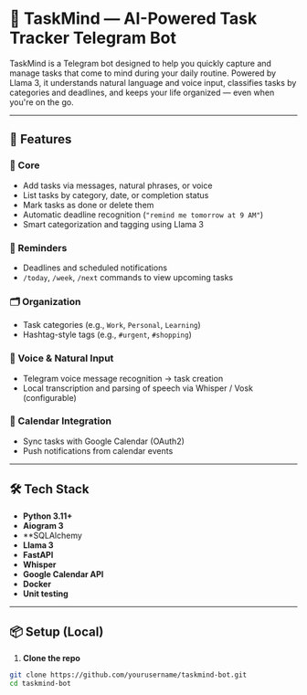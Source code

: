 # 🧠 TaskMind — AI-Powered Task Tracker Telegram Bot

TaskMind is a Telegram bot designed to help you quickly capture and manage tasks that come to mind during your daily routine. Powered by Llama 3, it understands natural language and voice input, classifies tasks by categories and deadlines, and keeps your life organized — even when you're on the go.

---

## 🚀 Features

### 📌 Core
- Add tasks via messages, natural phrases, or voice
- List tasks by category, date, or completion status
- Mark tasks as done or delete them
- Automatic deadline recognition (`"remind me tomorrow at 9 AM"`)
- Smart categorization and tagging using Llama 3

### 🔔 Reminders
- Deadlines and scheduled notifications
- `/today`, `/week`, `/next` commands to view upcoming tasks

### 🗂️ Organization
- Task categories (e.g., `Work`, `Personal`, `Learning`)
- Hashtag-style tags (e.g., `#urgent`, `#shopping`)

### 🎤 Voice & Natural Input
- Telegram voice message recognition → task creation
- Local transcription and parsing of speech via Whisper / Vosk (configurable)

### 📅 Calendar Integration
- Sync tasks with Google Calendar (OAuth2)
- Push notifications from calendar events

---

## 🛠 Tech Stack

- **Python 3.11+**
- **Aiogram 3** 
- **SQLAlchemy
- **Llama 3** 
- **FastAPI** 
- **Whisper**
- **Google Calendar API** 
- **Docker** 
- **Unit testing**

---

## 📦 Setup (Local)

1. **Clone the repo**
```bash
git clone https://github.com/yourusername/taskmind-bot.git
cd taskmind-bot
